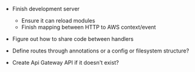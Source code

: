 
- Finish development server
    - Ensure it can reload modules
    - Finish mapping between HTTP to AWS context/event
- Figure out how to share code between handlers
- Define routes through annotations or a config or filesystem structure?

- Create Api Gateway API if it doesn't exist?

